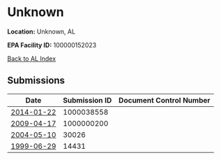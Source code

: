 # Unknown

**Location:** Unknown, AL

**EPA Facility ID:** 100000152023

[Back to AL Index](../../index.md)

## Submissions

| Date | Submission ID | Document Control Number |
|------|--------------|-------------------------|
| [2014-01-22](submissions/1000038558.md) | 1000038558 |  |
| [2009-04-17](submissions/1000000200.md) | 1000000200 |  |
| [2004-05-10](submissions/30026.md) | 30026 |  |
| [1999-06-29](submissions/14431.md) | 14431 |  |
